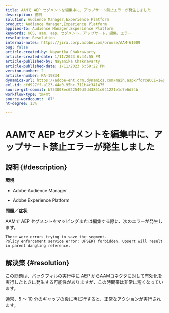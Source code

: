 ```yaml
---
title: AAMで AEP セグメントを編集中に、アップサート禁止エラーが発生しました
description: 説明
solution: Audience Manager,Experience Platform
product: Audience Manager,Experience Platform
applies-to: Audience Manager,Experience Platform
keywords: KCS, aam, aep，セグメント，アップサート，編集，エラー
resolution: Resolution
internal-notes: https://jira.corp.adobe.com/browse/AAM-61009
bug: false
article-created-by: Nayanika Chakravarty
article-created-date: 1/11/2023 6:44:55 PM
article-published-by: Nayanika Chakravarty
article-published-date: 1/11/2023 6:59:22 PM
version-number: 2
article-number: KA-19834
dynamics-url: https://adobe-ent.crm.dynamics.com/main.aspx?forceUCI=1&pagetype=entityrecord&etn=knowledgearticle&id=de13e505-e091-ed11-aad1-6045bd006e5a
exl-id: cfd927ff-a123-44a0-95bc-711b4c341475
source-git-commit: b753008ec622549dfd43861c641221e1c7e6d54b
workflow-type: tm+mt
source-wordcount: '87'
ht-degree: 13%

---
```


# AAMで AEP セグメントを編集中に、アップサート禁止エラーが発生しました

## 説明 {#description}


<b>環境</b>

- Adobe Audience Manager

- Adobe Experience Platform

<b>問題／症状</b>

AAMで AEP セグメントをマッピングまたは編集する際に、次のエラーが発生します。


```
There were errors trying to save the segment.
Policy enforcement service error: UPSERT forbidden. Upsert will result in parent dangling reference.
```



## 解決策 {#resolution}


この問題は、バックフィルの実行中に AEP からAAMコネクタに対して有効化を実行したときに発生する可能性がありますが、この時間帯は非常に短くなっています。

通常、5 ～ 10 分のギャップの後に再試行すると、正常なアクションが実行されます。
